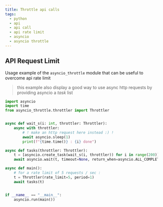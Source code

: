 ```yaml
---
title: Throttle api calls
tags:
  - python
  - api
  - api call
  - api rate limit
  - asyncio
  - asyncio throttle
---
```


## API Request Limit


Usage example of the ```asyncio_throttle``` module that can be useful to overcome api rate limit

> this example also display a good way to use async http requests by providing asyncio a *task* list

```python
import asyncio
import time
from asyncio_throttle.throttler import Throttler


async def wait_s(i: int, throttler: Throttler):
    async with throttler:
        # ! make an http request here instead :) !
        await asyncio.sleep(1)
        print(f"{time.time()} : {i} done")

async def tasks(throttler: Throttler):
    t = [asyncio.create_task(wait_s(i, throttler)) for i in range(200)]
    await asyncio.wait(t, timeout=None, return_when=asyncio.ALL_COMPLETED)

async def main():
    # for a rate limit of 5 requests / sec :
    t = Throttler(rate_limit=5, period=1)
    await tasks(t)


if __name__ == "__main__":
    asyncio.run(main()) 
```
